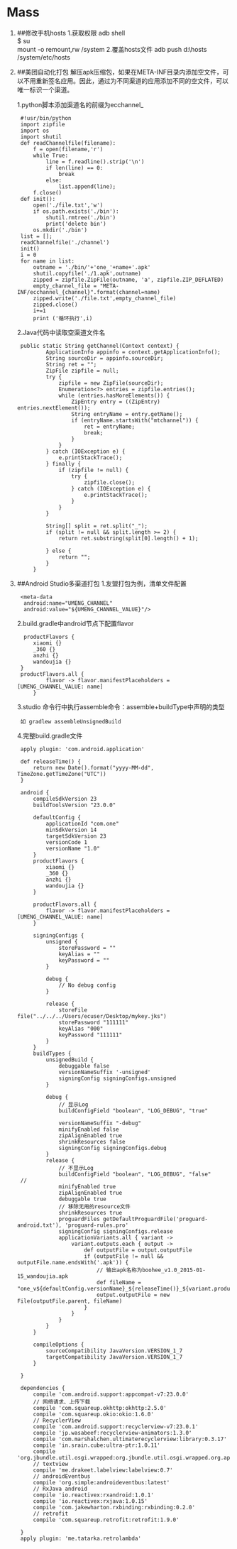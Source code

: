 Mass
===
1. ##修改手机hosts
	1.获取权限
		adb shell  
		$ su  
		mount -o remount,rw /system 
	2.覆盖hosts文件
		adb push  d:\hosts /system/etc/hosts
2. ##美团自动化打包
	解压apk压缩包，如果在META-INF目录内添加空文件，可以不用重新签名应用。因此，通过为不同渠道的应用添加不同的空文件，可以唯一标识一个渠道。

	1.python脚本添加渠道名的前缀为ecchannel_
		
		#!usr/bin/python
		import zipfile
		import os
		import shutil
		def readChannelfile(filename):
		    f = open(filename,'r')
		    while True:
		        line = f.readline().strip('\n')
		        if len(line) == 0:
		            break
		        else:
		            list.append(line);
		    f.close()
		def init():
			open('./file.txt','w')
			if os.path.exists('./bin'):
				shutil.rmtree('./bin')
				print('delete bin')
			os.mkdir('./bin')
		list = [];
		readChannelfile('./channel')
		init()
		i = 0
		for name in list:
			outname = './bin/'+'one_'+name+'.apk'
			shutil.copyfile('./1.apk',outname)
			zipped = zipfile.ZipFile(outname, 'a', zipfile.ZIP_DEFLATED)
			empty_channel_file = "META-INF/ecchannel_{channel}".format(channel=name)
			zipped.write('./file.txt',empty_channel_file)
			zipped.close()
			i+=1
			print ('循环执行',i)

	2.Java代码中读取空渠道文件名

		public static String getChannel(Context context) {
		        ApplicationInfo appinfo = context.getApplicationInfo();
		        String sourceDir = appinfo.sourceDir;
		        String ret = "";
		        ZipFile zipfile = null;
		        try {
		            zipfile = new ZipFile(sourceDir);
		            Enumeration<?> entries = zipfile.entries();
		            while (entries.hasMoreElements()) {
		                ZipEntry entry = ((ZipEntry) entries.nextElement());
		                String entryName = entry.getName();
		                if (entryName.startsWith("mtchannel")) {
		                    ret = entryName;
		                    break;
		                }
		            }
		        } catch (IOException e) {
		            e.printStackTrace();
		        } finally {
		            if (zipfile != null) {
		                try {
		                    zipfile.close();
		                } catch (IOException e) {
		                    e.printStackTrace();
		                }
		            }
		        }
		
		        String[] split = ret.split("_");
		        if (split != null && split.length >= 2) {
		            return ret.substring(split[0].length() + 1);
		
		        } else {
		            return "";
		        }
		    }

3. ##Android Studio多渠道打包
	1.友盟打包为例，清单文件配置

		<meta-data
		 android:name="UMENG_CHANNEL"
		 android:value="${UMENG_CHANNEL_VALUE}"/>
	2.build.gradle中android节点下配置flavor

		 productFlavors {
	        xiaomi {}
	        _360 {}
	        anzhi {}
	        wandoujia {}
	    }
		productFlavors.all {
		        flavor -> flavor.manifestPlaceholders = [UMENG_CHANNEL_VALUE: name]
		    }
	
	3.studio 命令行中执行assemble命令：assemble+buildType中声明的类型

		如 gradlew assembleUnsignedBuild
	4.完整build.gradle文件

		apply plugin: 'com.android.application'
		
		def releaseTime() {
		    return new Date().format("yyyy-MM-dd", TimeZone.getTimeZone("UTC"))
		}
		
		android {
		    compileSdkVersion 23
		    buildToolsVersion "23.0.0"
		
		    defaultConfig {
		        applicationId "com.one"
		        minSdkVersion 14
		        targetSdkVersion 23
		        versionCode 1
		        versionName "1.0"
		    }
		    productFlavors {
		        xiaomi {}
		        _360 {}
		        anzhi {}
		        wandoujia {}
		    }
		
		    productFlavors.all {
		        flavor -> flavor.manifestPlaceholders = [UMENG_CHANNEL_VALUE: name]
		    }
		
		    signingConfigs {
		        unsigned {
		            storePassword = ""
		            keyAlias = ""
		            keyPassword = ""
		        }
		
		        debug {
		            // No debug config
		        }
		
		        release {
		            storeFile file("../../../Users/ecuser/Desktop/mykey.jks")
		            storePassword "111111"
		            keyAlias "000"
		            keyPassword "111111"
		        }
		    }
		    buildTypes {
		        unsignedBuild {
		            debuggable false
		            versionNameSuffix '-unsigned'
		            signingConfig signingConfigs.unsigned
		        }
		
		        debug {
		            // 显示Log
		            buildConfigField "boolean", "LOG_DEBUG", "true"
		
		            versionNameSuffix "-debug"
		            minifyEnabled false
		            zipAlignEnabled true
		            shrinkResources false
		            signingConfig signingConfigs.debug
		        }
		        release {
		            // 不显示Log
		            buildConfigField "boolean", "LOG_DEBUG", "false"
		//
		            minifyEnabled true
		            zipAlignEnabled true
		            debuggable true
		            // 移除无用的resource文件
		            shrinkResources true
		            proguardFiles getDefaultProguardFile('proguard-android.txt'), 'proguard-rules.pro'
		            signingConfig signingConfigs.release
		            applicationVariants.all { variant ->
		                variant.outputs.each { output ->
		                    def outputFile = output.outputFile
		                    if (outputFile != null && outputFile.name.endsWith('.apk')) {
		                        // 输出apk名称为boohee_v1.0_2015-01-15_wandoujia.apk
		                        def fileName = "one_v${defaultConfig.versionName}_${releaseTime()}_${variant.productFlavors[0].name}.apk"
		                        output.outputFile = new File(outputFile.parent, fileName)
		                    }
		                }
		            }
		        }
		    }
		
		    compileOptions {
		        sourceCompatibility JavaVersion.VERSION_1_7
		        targetCompatibility JavaVersion.VERSION_1_7
		    }
		
		}
		
		dependencies {
		    compile 'com.android.support:appcompat-v7:23.0.0'
		    // 网络请求、上传下载
		    compile 'com.squareup.okhttp:okhttp:2.5.0'
		    compile 'com.squareup.okio:okio:1.6.0'
		    // RecyclerView
		    compile 'com.android.support:recyclerview-v7:23.0.1'
		    compile 'jp.wasabeef:recyclerview-animators:1.3.0'
		    compile 'com.marshalchen.ultimaterecyclerview:library:0.3.17'
		    compile 'in.srain.cube:ultra-ptr:1.0.11'
		    compile 'org.jbundle.util.osgi.wrapped:org.jbundle.util.osgi.wrapped.org.apache.http.client:4.1.2'
		    // textview
		    compile 'me.drakeet.labelview:labelview:0.7'
		    // androidEventbus
		    compile 'org.simple:androideventbus:latest'
		    // RxJava android
		    compile 'io.reactivex:rxandroid:1.0.1'
		    compile 'io.reactivex:rxjava:1.0.15'
		    compile 'com.jakewharton.rxbinding:rxbinding:0.2.0'
		    // retrofit
		    compile 'com.squareup.retrofit:retrofit:1.9.0'
		
		}
		apply plugin: 'me.tatarka.retrolambda'



